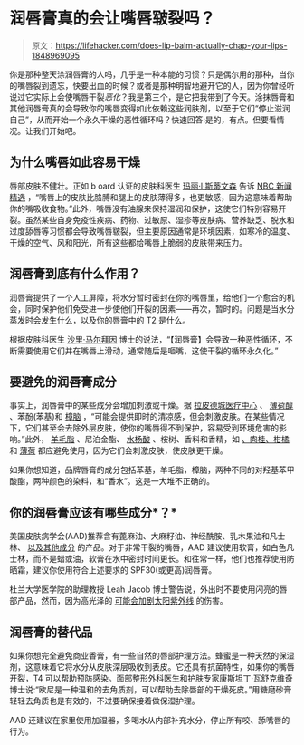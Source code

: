 # 润唇膏真的会让嘴唇皲裂吗？

> 原文：<https://lifehacker.com/does-lip-balm-actually-chap-your-lips-1848969095>

你是那种整天涂润唇膏的人吗，几乎是一种本能的习惯？只是偶尔用的那种，当你的嘴唇裂到遗忘，快要出血的时候？或者是那种明智地避开它的人，因为你曾经听说过它实际上会使嘴唇干裂*恶化*？我是第三个，是它把我带到了今天。涂抹唇膏和其他润唇膏真的会导致你的嘴唇变得如此依赖这些润肤剂，以至于它们“停止滋润自己”，从而开始一个永久干燥的恶性循环吗？快速回答:是的，有点。但要看情况。让我们开始吧。



## 为什么嘴唇如此容易干燥

唇部皮肤不健壮。正如 b oard 认证的皮肤科医生 [玛丽·l·斯蒂文森](https://nyulangone.org/doctors/1336430081/mary-l-stevenson) 告诉 [NBC 新闻精选](https://www.nbcnews.com/select/lifestyle/best-chapped-lips-treatments-balms-ncna1138176) ，“嘴唇上的皮肤比胳膊和腿上的皮肤薄得多，也更敏感，因为这意味着帮助你的嘴吸收食物。”此外，嘴唇没有油腺来保持湿润和保护，这使它们特别容易开裂。虽然某些自身免疫性疾病、药物、过敏原、湿疹等皮肤病、营养缺乏、脱水和过度舔唇等习惯都会导致嘴唇皲裂，但主要原因通常是环境因素，如寒冷的温度、干燥的空气、风和阳光，所有这些都给嘴唇上脆弱的皮肤带来压力。

## 润唇膏到底有什么作用？

润唇膏提供了一个人工屏障，将水分暂时密封在你的嘴唇里，给他们一个愈合的机会，同时保护他们免受进一步使他们开裂的因素——再次，暂时的。问题是当水分蒸发时会发生什么，以及你的唇膏中的 T2 是什么。

根据皮肤科医生 [沙里·马尔拜因](https://www.nbcnews.com/select/lifestyle/best-chapped-lips-treatments-balms-ncna1138176) 博士的说法，“【润唇膏】会导致一种恶性循环，不断需要使用它们并在嘴唇上滑动，通常随后是咂嘴，这使干裂的循环永久化。”

## 要避免的润唇膏成分

事实上，润唇膏中的某些成分会增加刺激或干燥。据 [拉皮德城医疗中心](https://rapidcitymedicalcenter.com/ask-a-dermatologist-what-lip-balm-ingredients-to-avoid/) 、 [薄荷醇](https://thebeautybrains.com/2008/03/is-menthol-lip-balm-bad-for-you/) 、苯酚(苯基)和 [樟脑](https://rapidcitymedicalcenter.com/ask-a-dermatologist-what-lip-balm-ingredients-to-avoid/) ，“可能会提供即时的清凉感，但会刺激皮肤。在某些情况下，它们甚至会去除外层皮肤，使你的嘴唇得不到保护，容易受到环境危害的影响。”此外， [羊毛脂](https://www.aad.org/public/everyday-care/skin-care-basics/dry/heal-dry-chapped-lips) 、尼泊金酯、 [水杨酸](https://health.clevelandclinic.org/7-signs-your-lip-balm-use-is-just-a-bad-habit/#:~:text=%E2%80%9CLip%20balms%20containing%20ingredients%20like,the%20skin%2C%20like%20an%20exfoliant.) 、桉树、香料和香精，如 [、肉桂、柑橘](https://www.aad.org/public/everyday-care/skin-care-basics/dry/heal-dry-chapped-lips) 和 [薄荷](https://www.livescience.com/64128-does-chapstick-dry-lips.html) 都应避免使用，因为它们会刺激皮肤，使皮肤更干燥。

如果你想知道，品牌唇膏的成分包括苯基，羊毛脂，樟脑，两种不同的对羟基苯甲酸酯，两种颜色的染料，和“香水”。这是一大堆不正确的。

## 你的润唇膏应该有哪些成分*？*

美国皮肤病学会(AAD)推荐含有蓖麻油、大麻籽油、神经酰胺、乳木果油和凡士林、 [以及其他成分](https://www.aad.org/public/everyday-care/skin-care-basics/dry/heal-dry-chapped-lips) 的产品。对于非常干裂的嘴唇，AAD 建议使用软膏，如白色凡士林，而不是蜡或油，软膏在水中密封时间更长。和往常一样，他们也推荐使用防晒霜，建议你使用符合上述要求的 SPF30(或更高)润唇膏。

杜兰大学医学院的助理教授 Leah Jacob 博士警告说，外出时不要使用闪亮的唇部产品，然而，因为高光泽的 [可能会加剧太阳紫外线](https://www.livescience.com/64128-does-chapstick-dry-lips.html) 的伤害。

## 润唇膏的替代品

如果你想完全避免商业香膏，有一些自然的唇部护理方法。蜂蜜是一种天然的保湿剂，这意味着它将水分从皮肤深层吸收到表皮。它还具有抗菌特性，如果你的嘴唇开裂，T4 可以帮助预防感染。面部整形外科医生和护肤专家康斯坦丁·瓦舒克维奇博士说:“欧尼是一种温和的去角质剂，可以帮助去除唇部的干燥死皮。”用糖磨砂膏轻轻去角质也是有效的，不过要确保接着做保湿护理。

AAD 还建议在家里使用加湿器，多喝水从内部补充水分，停止所有咬、舔嘴唇的行为。